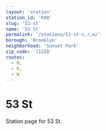 ```yaml
---
layout: 'station'
station_id: 'R40'
slug: '53-st'
name: '53 St'
permalink: '/stations/53-st-n,r,w/'
borough: 'Brooklyn'
neighborhood: 'Sunset Park'
zip_code: '11220'
routes:
  - N,
  - R,
  - W
---
```

# 53 St

Station page for 53 St.
